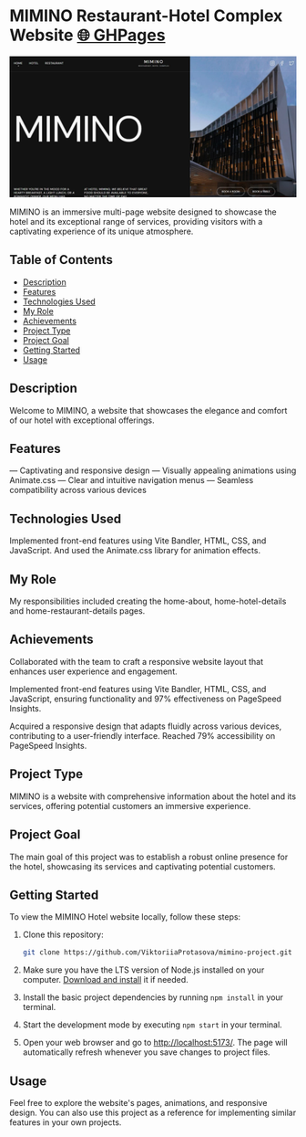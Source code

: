 # MIMINO Restaurant-Hotel Complex Website [🌐 GHPages](https://viktoriiaprotasova.github.io/mimino-project/)

![MIMINO Hotel](assets/mimino.jpg)

MIMINO is an immersive multi-page website designed to showcase the hotel and its
exceptional range of services, providing visitors with a captivating experience
of its unique atmosphere.

## Table of Contents

- [Description](#description)
- [Features](#features)
- [Technologies Used](#technologies-used)
- [My Role](#my-role)
- [Achievements](#achievements)
- [Project Type](#project-type)
- [Project Goal](#project-goal)
- [Getting Started](#getting-started)
- [Usage](#usage)

## Description

Welcome to MIMINO, a website that showcases the elegance and comfort of our
hotel with exceptional offerings.

## Features

— Captivating and responsive design — Visually appealing animations using
Animate.css — Clear and intuitive navigation menus — Seamless compatibility
across various devices

## Technologies Used

Implemented front-end features using Vite Bandler, HTML, CSS, and JavaScript.
And used the Animate.css library for animation effects.

## My Role

My responsibilities included creating the home-about, home-hotel-details and
home-restaurant-details pages.

## Achievements

Collaborated with the team to craft a responsive website layout that enhances
user experience and engagement.

Implemented front-end features using Vite Bandler, HTML, CSS, and JavaScript,
ensuring functionality and 97% effectiveness on PageSpeed Insights.

Acquired a responsive design that adapts fluidly across various devices,
contributing to a user-friendly interface. Reached 79% accessibility on
PageSpeed Insights.

## Project Type

MIMINO is a website with comprehensive information about the hotel and its
services, offering potential customers an immersive experience.

## Project Goal

The main goal of this project was to establish a robust online presence for the
hotel, showcasing its services and captivating potential customers.

## Getting Started

To view the MIMINO Hotel website locally, follow these steps:

1. Clone this repository:

   ```bash
   git clone https://github.com/ViktoriiaProtasova/mimino-project.git
   ```

2. Make sure you have the LTS version of Node.js installed on your computer.
   [Download and install](https://nodejs.org/en/) it if needed.
3. Install the basic project dependencies by running `npm install` in your
   terminal.
4. Start the development mode by executing `npm start` in your terminal.
5. Open your web browser and go to
   [ http://localhost:5173/](http://localhost:5173/). The page will
   automatically refresh whenever you save changes to project files.

## Usage

Feel free to explore the website's pages, animations, and responsive design. You
can also use this project as a reference for implementing similar features in
your own projects.
